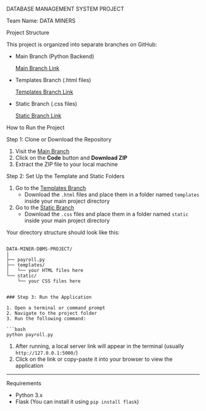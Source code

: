 DATABASE MANAGEMENT SYSTEM PROJECT

Team Name: DATA MINERS

Project Structure

This project is organized into separate branches on GitHub:

- Main Branch (Python Backend)
    
    [Main Branch Link](https://github.com/ANANDANATARAJANAND/DATA-MINER-DBMS-PROJECT)
    
- Templates Branch (.html files)
    
    [Templates Branch Link](https://github.com/ANANDANATARAJANAND/DATA-MINER-DBMS-PROJECT/tree/templates)
    
- Static Branch (.css files)
    
    [Static Branch Link](https://github.com/ANANDANATARAJANAND/DATA-MINER-DBMS-PROJECT/tree/static)
    

How to Run the Project

 Step 1: Clone or Download the Repository

1. Visit the [Main Branch](https://github.com/ANANDANATARAJANAND/DATA-MINER-DBMS-PROJECT)
2. Click on the **Code** button and **Download ZIP**
3. Extract the ZIP file to your local machine

 Step 2: Set Up the Template and Static Folders

1. Go to the [Templates Branch](https://github.com/ANANDANATARAJANAND/DATA-MINER-DBMS-PROJECT/tree/templates)
    - Download the `.html` files and place them in a folder named `templates` inside your main project directory
2. Go to the [Static Branch](https://github.com/ANANDANATARAJANAND/DATA-MINER-DBMS-PROJECT/tree/static)
    - Download the `.css` files and place them in a folder named `static` inside your main project directory

Your directory structure should look like this:
```

DATA-MINER-DBMS-PROJECT/
│
├── payroll.py
├── templates/
│   └── your HTML files here
└── static/
    └── your CSS files here

```
```

### Step 3: Run the Application

1. Open a terminal or command prompt
2. Navigate to the project folder
3. Run the following command:

```bash
python payroll.py

```

1. After running, a local server link will appear in the terminal (usually `http://127.0.0.1:5000/`)
2. Click on the link or copy-paste it into your browser to view the application

---

Requirements

- Python 3.x
- Flask (You can install it using `pip install flask`)
